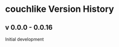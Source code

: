 couchlike Version History
================================

v 0.0.0 - 0.0.16
---------------

Initial development
